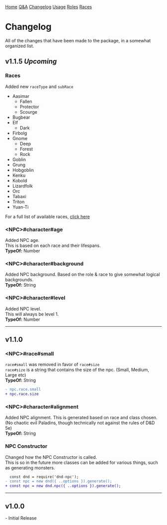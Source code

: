 <title>Changelog</title>
<link rel="stylesheet" type="text/css" href="style.css">
<div class="topnav">
	<a href="./index.html">Home</a>
	<a href="./qa.html">Q&A</a>
	<a href="./changelog.html">Changelog</a>
	<a href="./usage.html">Usage</a>
	<a href="./roleTypes.html">Roles</a>
	<a href="./raceTypes.html">Races</a>
</div>

# **Changelog**
All of the changes that have been made to the package, in a somewhat organized list.<br>
## **v1.1.5** *Upcoming*
### **Races**
Added new `raceType` and `subRace`
- Aasimar
	- Fallen
	- Protector
	- Scourge
- Bugbear
- Elf
	- Dark
- Firbolg
- Gnome
	- Deep
	- Forest
	- Rock
- Goblin
- Grung
- Hobgoblin
- Kenku
- Kobold
- Lizardfolk
- Orc
- Tabaxi
- Triton
- Yuan-Ti

For a full list of available races, [click here](./raceTypes.html)

### **\<NPC>#character#age**
Added NPC age.<br>
This is based on each race and their lifespans.<br>
<b>TypeOf:</b> <span class="yellow">Number</span>

### **\<NPC>#character#background**
Added NPC background.
Based on the role & race to give somewhat logical backgrounds.<br>
<b>TypeOf:</b> <span class="yellow">String</span>

### **\<NPC>#character#level**
Added NPC level.<br>
This will always be level 1.<br>
<b>TypeOf:</b> <span class="yellow">Number</span>
<hr>

## **v1.1.0**
### **\<NPC>#race#small**
`race#small` was removed in favor of `race#size`<br>
`race#size` is a string that contains the size of the npc. (Small, Medium, Large etc)<br>
<b>TypeOf:</b> <span class="yellow">String</span>

```diff
- npc.race.small
+ npc.race.size
```

### **\<NPC>#character#alignment**
Added NPC alignment. This is generated based on race and class chosen.<br>
(No chaotic evil Paladins, though technically not against the rules of D&D 5e)<br>
<b>TypeOf:</b> <span class="yellow">String</span>

### **NPC Constructor**
Changed how the NPC Constructor is called.<br>
This is so in the future more classes can be added for various things, such as generating monsters.

```diff
  const dnd = require('dnd-npc');
- const npc = new dnd({ ..options }).generate();
+ const npc = new dnd.npc({ ..options }).generate();
```
<hr>

## **v1.0.0**
\- Initial Release
